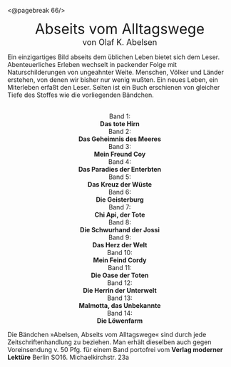 <@pagebreak 66/>

<div style="font-size: xx-large; text-align: center;">Abseits vom Alltagswege</div>
<div style="font-size: large; text-align: center;">von Olaf K. Abelsen</div>

Ein einzigartiges Bild abseits dem üblichen Leben bietet sich
dem Leser. Abenteuerliches Erleben wechselt in packender Folge
mit Naturschilderungen von ungeahnter Weite. Menschen, Völker
und Länder erstehen, von denen wir bisher nur wenig wußten.
Ein neues Leben, ein Miterleben erfaßt den Leser. Selten ist
ein Buch erschienen von gleicher Tiefe des Stoffes wie die vorliegenden
Bändchen.

<div style="text-align: center; white-space: pre;">
Band 1:
<strong>Das tote Hirn</strong>
Band 2:
<strong>Das Geheimnis des Meeres</strong>
Band 3:
<strong>Mein Freund Coy</strong>
Band 4:
<strong>Das Paradies der Enterbten</strong>
Band 5:
<strong>Das Kreuz der Wüste</strong>
Band 6:
<strong>Die Geisterburg</strong>
Band 7:
<strong>Chi Api, der Tote</strong>
Band 8:
<strong>Die Schwurhand der Jossi</strong>
Band 9:
<strong>Das Herz der Welt</strong>
Band 10:
<strong>Mein Feind Cordy</strong>
Band 11:
<strong>Die Oase der Toten</strong>
Band 12:
<strong>Die Herrin der Unterwelt</strong>
Band 13:
<strong>Malmotta, das Unbekannte</strong>
Band 14:
<strong>Die Löwenfarm</strong>
</div>

Die Bändchen »Abelsen, Abseits vom Alltagswege« sind durch
jede Zeitschriftenhandlung zu beziehen. Man erhält dieselben
auch gegen Voreinsendung v. 50 Pfg. für einem Band portofrei vom
__Verlag moderner Lektüre__ Berlin SO16. Michaelkirchstr. 23a
